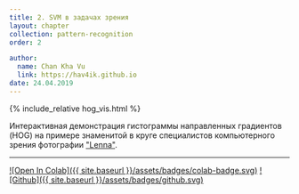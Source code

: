 ```yaml
---
title: 2. SVM в задачах зрения
layout: chapter
collection: pattern-recognition
order: 2

author:
  name: Chan Kha Vu
  link: https://hav4ik.github.io
date: 24.04.2019
---
```



<div id="hogvis_image"></div>
{% include_relative hog_vis.html %}

Интерактивная демонстрация гистограммы направленных градиентов (HOG) на примере знаменитой в круге специалистов компьютерного зрения фотографии ["Lenna"][lenna].
<hr>

[![Open In Colab]({{ site.baseurl }}/assets/badges/colab-badge.svg)](#)
[![Github]({{ site.baseurl }}/assets/badges/github.svg)](#)





[lenna]: https://en.wikipedia.org/wiki/Lenna